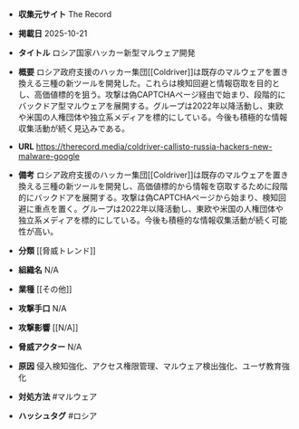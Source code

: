 - **収集元サイト**
The Record

- **掲載日**
2025-10-21

- **タイトル**
ロシア国家ハッカー新型マルウェア開発

- **概要**
ロシア政府支援のハッカー集団[[Coldriver]]は既存のマルウェアを置き換える三種の新ツールを開発した。これらは検知回避と情報窃取を目的とし、高価値標的を狙う。攻撃は偽CAPTCHAページ経由で始まり、段階的にバックドア型マルウェアを展開する。グループは2022年以降活動し、東欧や米国の人権団体や独立系メディアを標的にしている。今後も積極的な情報収集活動が続く見込みである。

- **URL**
https://therecord.media/coldriver-callisto-russia-hackers-new-malware-google

- **備考**
ロシア政府支援のハッカー集団[[Coldriver]]は既存のマルウェアを置き換える三種の新ツールを開発し、高価値標的から情報を窃取するために段階的にバックドアを展開する。攻撃は偽CAPTCHAページから始まり、検知回避に重点を置く。グループは2022年以降活動し、東欧や米国の人権団体や独立系メディアを標的にしている。今後も積極的な情報収集活動が続く可能性が高い。

- **分類**
[[脅威トレンド]]

- **組織名**
N/A

- **業種**
[[その他]]

- **攻撃手口**
N/A

- **攻撃影響**
[[N/A]]

- **脅威アクター**
N/A

- **原因**
侵入検知強化、アクセス権限管理、マルウェア検出強化、ユーザ教育強化

- **対処方法**
#マルウェア

- **ハッシュタグ**
#ロシア
